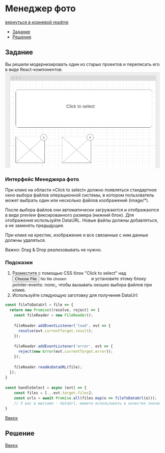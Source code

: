 # <a name="top"></a>
# Менеджер фото
  
[вернуться в корневой readme](../README.md)


- [Задание](#задание)
- [Решение](#решение)

## Задание

Вы решили модернизировать один из старых проектов и переписать его в виде React-компонентов:  
![макет](./doc/preview.png)

### Интерфейс Менеджера фото
При клике на области «Click to select» должно появляться стандартное окно выбора файлов операционной системы, в котором пользователь может выбрать один или несколько файлов изображений (image/*).

После выбора файлов они автоматически загружаются и отображаются в виде preview фиксированного размера (нижний блок). Для отображения используйте DataURL. Новые файлы должны добавляться, а не заменять предыдущие.

При клике на крестик, изображение и все связанные с ним данные должны удаляться.

Важно: Drag & Drop реализовывать не нужно.

### Подсказки
1. Разместите с помощью CSS блок "Click to select" над <input type="file" /> и установите этому блоку pointer-events: none;, чтобы вызывать окошко выбора файлов при клике.
2. Используйте следующую заготовку для получения DataUrl:
```js
const fileToDataUrl = file => {
  return new Promise((resolve, reject) => {
    const fileReader = new FileReader();
  
    fileReader.addEventListener('load', evt => {
      resolve(evt.currentTarget.result);
    });
    
    fileReader.addEventListener('error', evt => {
      reject(new Error(evt.currentTarget.error));
    });
    
    fileReader.readAsDataURL(file);
  });
}

const handleSelect = async (evt) => {
    const files = [...evt.target.files];
    const urls = await Promise.all(files.map(o => fileToDataUrl(o)));
    // У вас в массиве - dataUrl, можете использовать в качестве значения атрибута src тега img
}
```

[Вверх](#top)


## Решение


[Вверх](#top)